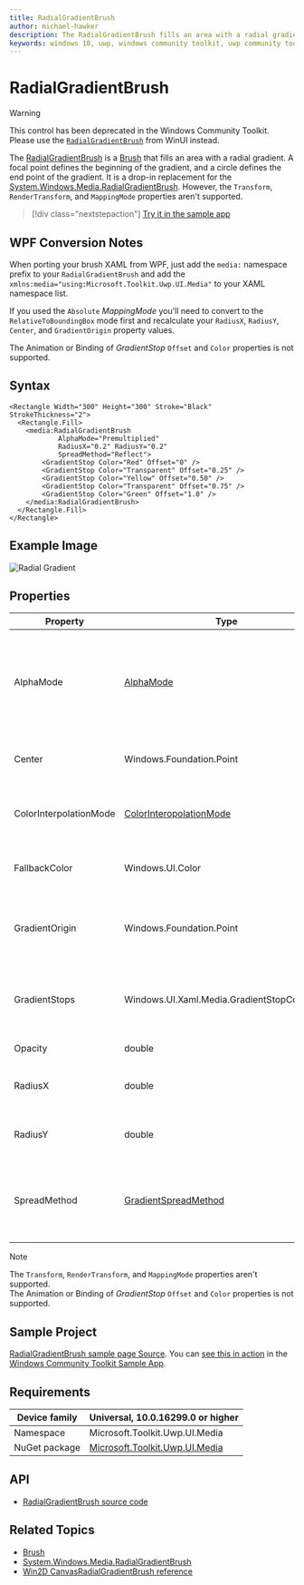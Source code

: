 ```yaml
---
title: RadialGradientBrush
author: michael-hawker
description: The RadialGradientBrush fills an area with a radial gradient. A focal point defines the beginning of the gradient, and a circle defines the end point of the gradient. 
keywords: windows 10, uwp, windows community toolkit, uwp community toolkit, uwp toolkit, brush, radial gradient, gradient
---
```


# RadialGradientBrush

> [!WARNING]
> This control has been deprecated in the Windows Community Toolkit. Please use the [`RadialGradientBrush`](/windows/winui/api/microsoft.ui.xaml.media.radialgradientbrush) from WinUI instead.

The [RadialGradientBrush](/dotnet/api/microsoft.toolkit.uwp.ui.media.radialgradientbrush) is a [Brush](/uwp/api/windows.ui.xaml.media.brush) that fills an area with a radial gradient. A focal point defines the beginning of the gradient, and a circle defines the end point of the gradient.  It is a drop-in replacement for the [System.Windows.Media.RadialGradientBrush](/dotnet/api/system.windows.media.radialgradientbrush).  However, the `Transform`, `RenderTransform`, and `MappingMode` properties aren't supported.

> [!div class="nextstepaction"]
> [Try it in the sample app](uwpct://Brushes?sample=RadialGradientBrush)

## WPF Conversion Notes

When porting your brush XAML from WPF, just add the `media:` namespace prefix to your `RadialGradientBrush` and add the `xmlns:media="using:Microsoft.Toolkit.Uwp.UI.Media"` to your XAML namespace list.

If you used the `Absolute` *MappingMode* you'll need to convert to the `RelativeToBoundingBox` mode first and recalculate your `RadiusX`, `RadiusY`, `Center`, and `GradientOrigin` property values.

The Animation or Binding of *GradientStop* `Offset` and `Color` properties is not supported.

## Syntax

```xaml
<Rectangle Width="300" Height="300" Stroke="Black" StrokeThickness="2">
  <Rectangle.Fill>
    <media:RadialGradientBrush 
            AlphaMode="Premultiplied"
            RadiusX="0.2" RadiusY="0.2"
            SpreadMethod="Reflect">
        <GradientStop Color="Red" Offset="0" />
        <GradientStop Color="Transparent" Offset="0.25" />
        <GradientStop Color="Yellow" Offset="0.50" />
        <GradientStop Color="Transparent" Offset="0.75" />
        <GradientStop Color="Green" Offset="1.0" />
    </media:RadialGradientBrush>
  </Rectangle.Fill>
</Rectangle>
```

## Example Image

![Radial Gradient](../resources/images/Brushes/RadialGradient.jpg "Radial Gradient")

## Properties

| Property | Type | Description |
| -- | -- | -- |
| AlphaMode | [AlphaMode](/dotnet/api/microsoft.toolkit.uwp.ui.media.alphamode) | Specifies how the alpha channel affects color channels.  The default is `Straight` for compatibility with WPF; however, the `Premultiplied` value may provide a more natural transition to transparent values.
| Center | Windows.Foundation.Point | The center of the outermost circle of the radial gradient.  The default is `0.5,0.5`. |
| ColorInterpolationMode | [ColorInteropolationMode](/uwp/api/Windows.UI.Xaml.Media.ColorInterpolationMode) | Specifies how the gradient's colors are interpolated.  The default is `SRgbLinearInterpolation`. |
| FallbackColor | Windows.UI.Color | The color to use for rendering in case the CompositionBrush can't be rendered. |
| GradientOrigin | Windows.Foundation.Point | The location of the two-dimensional focal point that defines the beginning of the gradient.  The default is `0.5,0.5`. |
| GradientStops | Windows.UI.Xaml.Media.GradientStopCollection | The brush's gradient stops.  *Individual GradientStop's `Offset` and `Color` properties can't be bound or animated.* |
| Opacity | double | Gets or sets the degree of opacity of a Brush. |
| RadiusX | double | The horizontal radius of the outermost circle of the radial gradient. The default is `0.5`. |
| RadiusY | double | The vertical radius of the outermost circle of the radial gradient.  The default is `0.5`. |
| SpreadMethod | [GradientSpreadMethod](/uwp/api/Windows.UI.Xaml.Media.GradientSpreadMethod) | The type of spread method that specifies how to draw a gradient that starts or ends inside the bounds of the object to be painted.  The default is `Pad`.

> [!NOTE]
> The `Transform`, `RenderTransform`, and `MappingMode` properties aren't supported.  
> The Animation or Binding of *GradientStop* `Offset` and `Color` properties is not supported.

## Sample Project

[RadialGradientBrush sample page Source](https://github.com/windows-toolkit/WindowsCommunityToolkit/tree/rel/7.0.0/Microsoft.Toolkit.Uwp.SampleApp/SamplePages/RadialGradientBrush). You can [see this in action](uwpct://Brushes?sample=RadialGradientBrush) in the [Windows Community Toolkit Sample App](https://aka.ms/windowstoolkitapp).

## Requirements

| Device family | Universal, 10.0.16299.0 or higher |
| --- | --- |
| Namespace | Microsoft.Toolkit.Uwp.UI.Media |
| NuGet package | [Microsoft.Toolkit.Uwp.UI.Media](https://www.nuget.org/packages/Microsoft.Toolkit.Uwp.UI.Media/)

## API

- [RadialGradientBrush source code](https://github.com/windows-toolkit/WindowsCommunityToolkit/blob/rel/7.0.0/Microsoft.Toolkit.Uwp.UI.Media/Brushes/RadialGradientBrush.cs)

## Related Topics

- [Brush](/uwp/api/windows.ui.xaml.media.brush)
- [System.Windows.Media.RadialGradientBrush](/dotnet/api/system.windows.media.radialgradientbrush)
- [Win2D CanvasRadialGradientBrush reference](https://microsoft.github.io/Win2D/html/T_Microsoft_Graphics_Canvas_Brushes_CanvasRadialGradientBrush.htm)